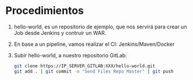 Procedimientos
==========

1. hello-world, es un repositorio de ejemplo, que nos servirá para crear un Job desde Jenkins y contruir un WAR.

2. En base a un pipeline, vamos realizar el CI: Jenkins/Maven/Docker 
3. Subir hello-world, a nuestro repositorio GitLab:
   ```sh
   git clone https://IP_SERVER_GITLAB:XXX/hello-world.git
   git add . | git commit -m "Send Files Repo Master" | git push 
   ```
